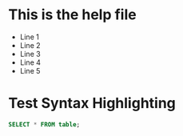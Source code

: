 # This is the help file
- Line 1
- Line 2
- Line 3
- Line 4
- Line 5

# Test Syntax Highlighting
```sql
SELECT * FROM table;
```
